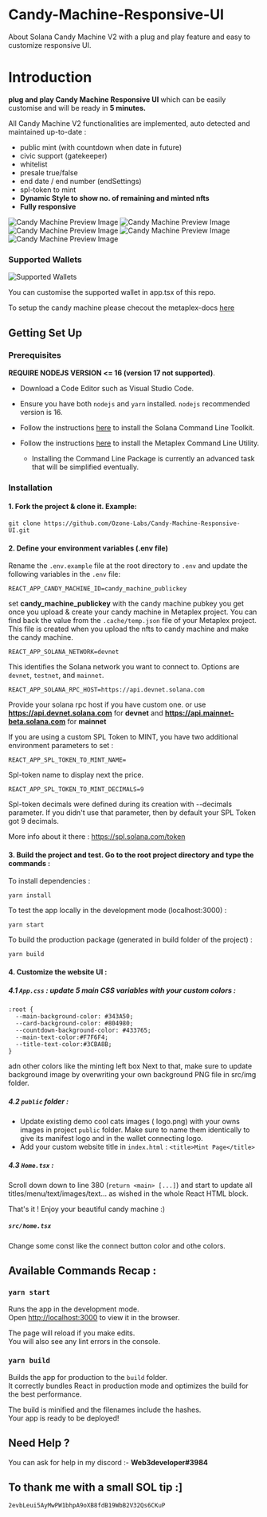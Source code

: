 # Candy-Machine-Responsive-UI
About Solana Candy Machine V2 with a plug and play feature and easy to customize responsive UI.

# Introduction

**plug and play Candy Machine Responsive UI** which can be easily customise and will be ready in **5 minutes.**

All Candy Machine V2 functionalities are implemented, auto detected and maintained up-to-date :

- public mint (with countdown when date in future)
- civic support (gatekeeper)
- whitelist
- presale true/false
- end date / end number (endSettings)
- spl-token to mint
- **Dynamic Style to show no. of remaining and minted nfts**
- **Fully responsive**

![Candy Machine Preview Image](https://arweave.net/AGmmTT8rr7y2KmeVBzLxEI0AbnwRL6VS5jA0uB_t7_0)
![Candy Machine Preview Image](https://arweave.net/NaR4LmshxjzcPs22twlgROgJ8o696InKKCncX7uJ2tw)
![Candy Machine Preview Image](https://arweave.net/kEwtVD95VUrj1-AUBEd79X5ke-ZwPZRiAkgIGYOHaoY)
![Candy Machine Preview Image](https://arweave.net/UHiLZfU-0zihyrONIEtXtJZGXXzgisjIfHqmWrj4O8w)
![Candy Machine Preview Image](https://arweave.net/JxCtMJ9W1XDOc2qWC9IcgI8rjM3MZUHy_rj56wfP4XU)



### Supported Wallets

![Supported Wallets](https://arweave.net/VONDCkbbvq5-kX0d86VWeEMI6J28QMC4T6v90DrOVxE)
 

 You can customise the supported wallet in app.tsx of this repo.

To setup the candy machine please checout the metaplex-docs [here](https://docs.metaplex.com/candy-machine-v2/Introduction)



## Getting Set Up

### Prerequisites

**REQUIRE NODEJS VERSION <= 16 (version 17 not supported)**.

* Download a Code Editor such as Visual Studio Code.

* Ensure you have both `nodejs` and `yarn` installed. `nodejs` recommended version is 16.

* Follow the instructions [here](https://docs.solana.com/cli/install-solana-cli-tools) to install the Solana Command Line Toolkit.

* Follow the instructions [here](https://hackmd.io/@levicook/HJcDneEWF) to install the Metaplex Command Line Utility.
  * Installing the Command Line Package is currently an advanced task that will be simplified eventually.

### Installation

#### 1. Fork the project & clone it. Example:

```
git clone https://github.com/Ozone-Labs/Candy-Machine-Responsive-UI.git
```


#### 2. Define your environment variables (.env file)

Rename the `.env.example` file at the root directory to `.env` and update the following variables in the `.env` file:

```
REACT_APP_CANDY_MACHINE_ID=candy_machine_publickey
```
set **candy_machine_publickey** with the candy machine pubkey you get once you upload & create your candy machine in Metaplex project. You can find back the value from the `.cache/temp.json` file of your Metaplex project. This file is created when you upload the nfts to candy machine and make the candy machine.

```
REACT_APP_SOLANA_NETWORK=devnet
```

This identifies the Solana network you want to connect to. Options are `devnet`, `testnet`, and `mainnet`.

```
REACT_APP_SOLANA_RPC_HOST=https://api.devnet.solana.com
```

Provide your solana rpc host if you have custom one.
or use **https://api.devnet.solana.com** for **devnet**
and  **https://api.mainnet-beta.solana.com** for **mainnet**



If you are using a custom SPL Token to MINT, you have two additional environment parameters to set :


```
REACT_APP_SPL_TOKEN_TO_MINT_NAME=
```

Spl-token name to display next the price.

```
REACT_APP_SPL_TOKEN_TO_MINT_DECIMALS=9
```

Spl-token decimals were defined during its creation with --decimals parameter. If you didn't use that parameter, then by default your SPL Token got 9 decimals.

More info about it there : https://spl.solana.com/token

#### 3. Build the project and test. Go to the root project directory and type the commands :

To install dependencies :

```
yarn install
```

To test the app locally in the development mode (localhost:3000) :

```
yarn start
```

To build the production package (generated in build folder of the project) :

```
yarn build
```

#### 4. Customize the website UI :

##### 4.1 `App.css` : update 5 main CSS variables with your custom colors :

```
:root {
  --main-background-color: #343A50;
  --card-background-color: #804980;
  --countdown-background-color: #433765;
  --main-text-color:#F7F6F4;
  --title-text-color:#3CBA8B;
}
```
 adn other colors like the minting left box
Next to that, make sure to update background image by overwriting your own background PNG file in src/img folder.

##### 4.2 `public` folder :

- Update existing demo cool cats images ( logo.png) with your owns images in project `public` folder. Make sure to name them identically to give its manifest logo and in the wallet connecting logo.
- Add your custom website title in `index.html` : `<title>Mint Page</title>`

##### 4.3 `Home.tsx` :

Scroll down down to line 380 (`return <main> [...]`) and start to update all titles/menu/text/images/text... as wished in the whole React HTML block.

That's it ! Enjoy your beautiful candy machine :)
 ##### `src/home.tsx`
 Change some const like the connect button color and othe colors.

##  Available Commands Recap :

### `yarn start`

Runs the app in the development mode.\
Open [http://localhost:3000](http://localhost:3000) to view it in the browser.

The page will reload if you make edits.\
You will also see any lint errors in the console.

### `yarn build`

Builds the app for production to the `build` folder.\
It correctly bundles React in production mode and optimizes the build for the best performance.

The build is minified and the filenames include the hashes.\
Your app is ready to be deployed!

## Need Help ?

You can ask for help in my discord :- **Web3developer#3984**


## To thank me with a small SOL tip :]

`2evbLeui5AyMwPW1bhpA9oXB8fdB19WbB2V32Qs6CKuP`
